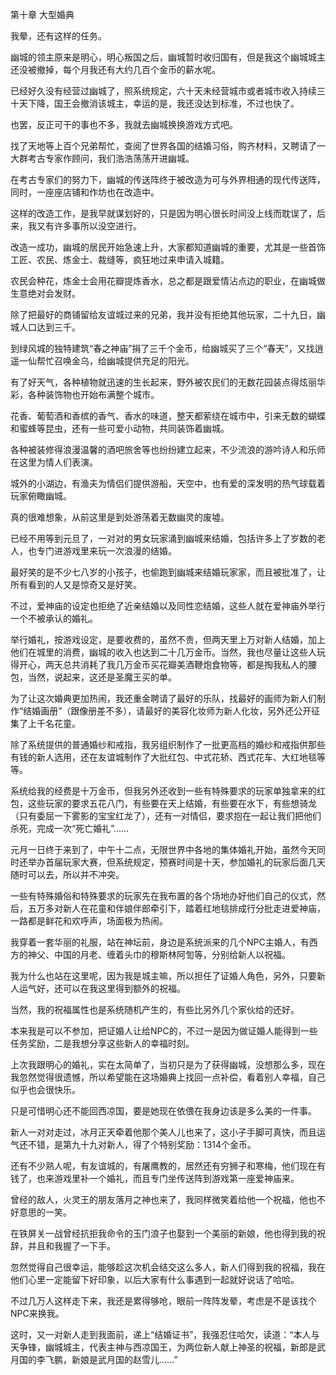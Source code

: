 第十章 大型婚典


我晕，还有这样的任务。

幽城的领主原来是明心，明心叛国之后，幽城暂时收归国有，但是我这个幽城城主还没被撤掉，每个月我还有大约几百个金币的薪水呢。

已经好久没有经营过幽城了，照系统规定，六十天未经营城市或者城市收入持续三十天下降，国王会撤消该城主，幸运的是，我还没达到标准，不过也快了。

也罢，反正可干的事也不多，我就去幽城换换游戏方式吧。

找了天地等上百个兄弟帮忙，查阅了世界各国的结婚习俗，购齐材料，又聘请了一大群考古专家作顾问，我们浩浩荡荡开进幽城。

在考古专家们的努力下，幽城的传送阵终于被改造为可与外界相通的现代传送阵，同时，一座座店铺和作坊也在改造中。

这样的改造工作，是我早就谋划好的，只是因为明心很长时间没上线而耽误了，后来，我又有许多事所以没空进行。

改造一成功，幽城的居民开始急速上升，大家都知道幽城的重要，尤其是一些首饰工匠、农民、炼金士、裁缝等，疯狂地过来申请入城籍。

农民会种花，炼金士会用花瓣提炼香水，总之都是跟爱情沾点边的职业，在幽城做生意绝对会发财。

除了把最好的商铺留给友谊城过来的兄弟，我并没有拒绝其他玩家，二十九日，幽城人口达到三千。

到绿风城的独特建筑“春之神庙”捐了三千个金币，给幽城买了三个“春天”，又找逍遥一仙帮忙召唤金乌，给幽城提供充足的阳光。

有了好天气，各种植物就迅速的生长起来，野外被农民们的无数花园装点得炫丽华彩，各种装饰物也开始布满整个城市。

花香、葡萄酒和香槟的香气、香水的味道，整天都萦绕在城市中，引来无数的蝴蝶和蜜蜂等昆虫，还有一些可爱小动物，共同装饰着幽城。

各种被装修得浪漫温馨的酒吧旅舍等也纷纷建立起来，不少流浪的游吟诗人和乐师在这里为情人们表演。

城外的小湖边，有渔夫为情侣们提供游船，天空中，也有爱的深发明的热气球载着玩家俯瞰幽城。

真的很难想象，从前这里是到处游荡着无数幽灵的废墟。

已经不用等到元旦了，一对对的男女玩家涌到幽城来结婚，包括许多上了岁数的老人，也专门进游戏里来玩一次浪漫的结婚。

最好笑的是不少七八岁的小孩子，也偷跑到幽城来结婚玩家家，而且被批准了，让所有看到的人又是惊奇又是好笑。

不过，爱神庙的设定也拒绝了近亲结婚以及同性恋结婚，这些人就在爱神庙外举行一个不被承认的婚礼。

举行婚礼，按游戏设定，是要收费的，虽然不贵，但两天里上万对新人结婚，加上他们在城里的消费，幽城的收入也达到二十几万金币。当然，我也尽量让这些人玩得开心，两天总共消耗了我几万金币买花瓣美酒鞭炮食物等，都是掏我私人的腰包，当然，说起来，这还是圣魔王买的单。

为了让这次婚典更加热闹，我还重金聘请了最好的乐队，找最好的画师为新人们制作“结婚画册”（跟像册差不多），请最好的美容化妆师为新人化妆，另外还公开征集了上千名花童。

除了系统提供的普通婚纱和戒指，我另组织制作了一批更高档的婚纱和戒指供那些有钱的新人选用，还在友谊城制作了大批红包、中式花轿、西式花车、大红地毯等等。

系统给我的经费是十万金币，但我另外还收到一些有特殊要求的玩家单独拿来的红包，这些玩家的要求五花八门，有些要在天上结婚，有些要在水下，有些想骑龙（只有委屈一下雾影的宝宝红龙了），还有一对情侣，要求抱在一起让我们把他们杀死，完成一次“死亡婚礼”……

元月一日终于来到了，中午十二点，无限世界中各地的集体婚礼开始，虽然今天同时还举办首届玩家大赛，但系统规定，预赛时间是十天，参加婚礼的玩家后面几天随时可以去，所以并不冲突。

一些有特殊婚俗和特殊要求的玩家先在我布置的各个场地办好他们自己的仪式，然后，五万多对新人在花童和伴娘伴郎牵引下，踏着红地毯排成行分批走进爱神庙，一路都是鲜花和欢呼声，场面极为热闹。

我穿着一套华丽的礼服，站在神坛前，身边是系统派来的几个NPC主婚人，有西方的神父、中国的月老、缠着头巾的穆斯林阿訇等，分别给新人以祝福。

我为什么也站在这里呢，因为我是城主嘛，所以担任了证婚人角色，另外，只要新人运气好，还可以在我这里得到额外的祝福。

当然，我的祝福属性也是系统随机产生的，有些比另外几个家伙给的还好。

本来我是可以不参加，把证婚人让给NPC的，不过一是因为做证婚人能得到一些任务奖励，二是我想分享这些新人的幸福时刻。

上次我跟明心的婚礼，实在太简单了，当初只是为了获得幽城，没想那么多，现在我忽然觉得很遗憾，所以希望能在这场婚典上找回一点补偿，看着别人幸福，自己似乎也会很快乐。

只是可惜明心还不能回西凉国，要是她现在依偎在我身边该是多么美的一件事。

新人一对对走过，冰月正天牵着他那个美人儿也来了，这小子手脚可真快，而且运气还不错，是第九十九对新人，得了个特别奖励：1314个金币。

还有不少熟人呢，有友谊城的，有屠鹰教的，居然还有穷狮子和寒梅，他们现在有钱了，也来游戏里补一个婚礼，而且专门坐传送阵到游戏第一座爱神庙来。

曾经的敌人，火灵王的朋友落月之神也来了，我同样微笑着给他一个祝福，他也不好意思的一笑。

在铁屏关一战曾经抗拒我命令的玉门浪子也娶到一个美丽的新娘，他也得到我的祝辞，并且和我握了一下手。

忽然觉得自己很幸运，能够趁这次机会结交这么多人，新人们得到我的祝福，我在他们心里一定能留下好印象，以后大家有什么事遇到一起就好说话了哈哈。

不过几万人这样走下来，我还是累得够呛，眼前一阵阵发晕，考虑是不是该找个NPC来换我。

这时，又一对新人走到我面前，递上“结婚证书”，我强忍住哈欠，读道：“本人与天争锋，幽城城主，代表主神与西凉国王，为两位新人献上神圣的祝福，新郎是武月国的李飞鹏，新娘是武月国的赵雪儿……”





